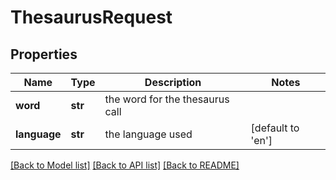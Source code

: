 # ThesaurusRequest

## Properties
Name | Type | Description | Notes
------------ | ------------- | ------------- | -------------
**word** | **str** | the word for the thesaurus call | 
**language** | **str** | the language used | [default to 'en']

[[Back to Model list]](../README.md#documentation-for-models) [[Back to API list]](../README.md#documentation-for-api-endpoints) [[Back to README]](../README.md)


